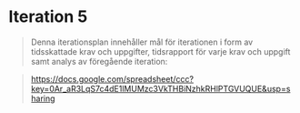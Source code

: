 Iteration 5
===========

> Denna iterationsplan innehåller mål för iterationen i form av tidsskattade krav och uppgifter, tidsrapport för varje krav och uppgift 
> samt analys av föregående iteration:

> https://docs.google.com/spreadsheet/ccc?key=0Ar_aR3LqS7c4dE1lMUMzc3VkTHBiNzhkRHlPTGVUQUE&usp=sharing
